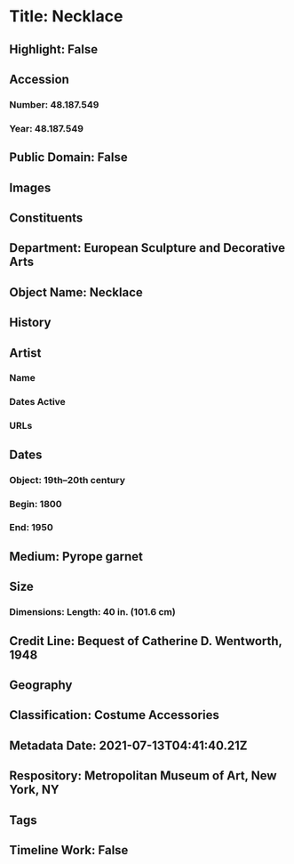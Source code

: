 # Title: Necklace
## Highlight: False
## Accession
### Number: 48.187.549
### Year: 48.187.549
## Public Domain: False
## Images
## Constituents
## Department: European Sculpture and Decorative Arts
## Object Name: Necklace
## History
## Artist
### Name
### Dates Active
### URLs
## Dates
### Object: 19th–20th century
### Begin: 1800
### End: 1950
## Medium: Pyrope garnet
## Size
### Dimensions: Length: 40 in. (101.6 cm)
## Credit Line: Bequest of Catherine D. Wentworth, 1948
## Geography
## Classification: Costume Accessories
## Metadata Date: 2021-07-13T04:41:40.21Z
## Respository: Metropolitan Museum of Art, New York, NY
## Tags
## Timeline Work: False
